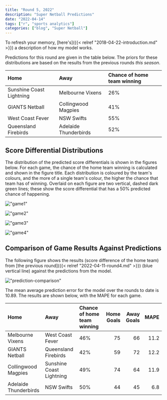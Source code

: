 ```yaml
---
title: "Round 5, 2022"
description: "Super Netball Predictions"
date: "2022-04-14"
tags: ["r", "sports analytics"]
categories: ["blog", "Super Netball"]
---
```


<!-- Time-stamp: <2022-04-11 19:12:53 (sprazza)> -->





To refresh your memory, [here's]({{< relref "2018-04-22-introduction.md" >}}) a description of how my model works.

Predictions for this round are given in the table below. The priors for these distributions are based on the results from the previous rounds _this season_.


|Home                     |Away                  |Chance of home team winning |
|:------------------------|:---------------------|:---------------------------|
|Sunshine Coast Lightning |Melbourne Vixens      |26%                         |
|GIANTS Netball           |Collingwood Magpies   |41%                         |
|West Coast Fever         |NSW Swifts            |55%                         |
|Queensland Firebirds     |Adelaide Thunderbirds |52%                         |

## Score Differential Distributions

The distribution of the predicted score differentials is shown in the figures below. For each game, the chance of the home team winning is calculated and shown in the figure title. Each distribution is coloured by the team's colours, and the more of a single team's colour, the higher the chance that team has of winning. Overlaid on each figure are two vertical, dashed dark green lines; these show the score differential that has a 50% predicted chance of happening.

!["game1"](/sn-assets/2022/round5/game-1.png)

!["game2"](/sn-assets/2022/round5/game-2.png)

!["game3"](/sn-assets/2022/round5/game-3.png)

!["game4"](/sn-assets/2022/round5/game-4.png)

## Comparison of Game Results Against Predictions

The following figure shows the results (score difference of the home team) from [the previous round]({{< relref "2022-04-11-round4.md" >}}) (blue vertical line) against the predictions from the model.

!["prediction-comparison"](/sn-assets/2022/round5/plot-grid-comparison.png)

The mean average prediction error for the model over the rounds to date is 10.89. The results are shown below, with the MAPE for each game.


|Home                  |Away                     |Chance of home team winning | Home Goals| Away Goals| MAPE|
|:---------------------|:------------------------|:---------------------------|----------:|----------:|----:|
|Melbourne Vixens      |West Coast Fever         |46%                         |         75|         66| 11.2|
|GIANTS Netball        |Queensland Firebirds     |42%                         |         59|         72| 12.2|
|Collingwood Magpies   |Sunshine Coast Lightning |49%                         |         74|         64| 11.9|
|Adelaide Thunderbirds |NSW Swifts               |50%                         |         44|         45|  6.8|
